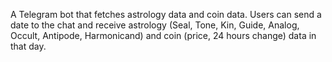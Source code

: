 A Telegram bot that fetches astrology data and coin data. 
Users can send a date to the chat and receive astrology 
(Seal, Tone, Kin, Guide, Analog, Occult, Antipode, Harmonicand) and
coin (price, 24 hours change) data in that day.
